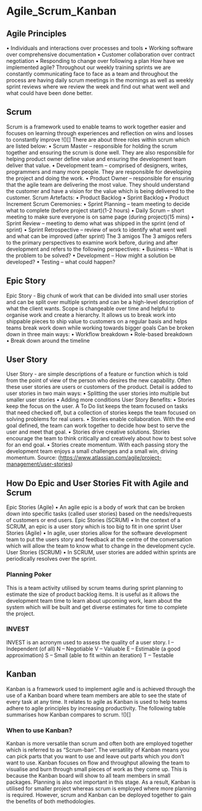 # Agile_Scrum_Kanban
## Agile Principles
• Individuals and interactions over processes and tools
• Working software over comprehensive documentation
• Customer collaboration over contract negotiation
• Responding to change over following a plan
How have we implemented agile?
Throughout our weekly training sprints we are constantly communicating face to face as a team and throughout the process are having daily scrum meetings in the mornings as well as weekly sprint reviews where we review the week and find out what went well and what could have been done better.
## Scrum	
Scrum is a framework used to enable teams to work together easier and focuses on learning through experiences and reflection on wins and losses to constantly improve
!()[]
There are about three roles within scrum which are listed below:
• Scrum Master – responsible for holding the scrum together and ensuring the scrum is done well. They are also responsible for helping product owner define value and ensuring the development team deliver that value.
• Development team – comprised of designers, writes, programmers and many more people. They are responsible for developing the project and doing the work.
• Product Owner – responsible for ensuring that the agile team  are delivering the most value. They should understand the customer and have a vision for the value which is being delivered to the customer.
Scrum Artefacts:
• Product Backlog
• Sprint Backlog
• Product Increment
Scrum Ceremonies:
•	Sprint Planning – team meeting to decide what to complete (before project start)(1-2 hours)
•	Daily Scrum – short meeting to make sure everyone is on same page (during project)(15 mins)
•	Sprint Review – meeting to demo what was shipped in the sprint (end of sprint)
•	Sprint Retrospective – review of work to identify what went well and what can be improved (after sprint)
The 3 amigos
The 3 amigos refers to the primary perspectives to examine work before, during and after development and refers to the following perspectives:
•	Business – What is the problem to be solved?
•	Development – How might a solution be developed?
•	Testing – what could happen?

## Epic Story
Epic Story - Big chunk of work that can be divided into small user stories and can be split over multiple sprints and can be a high-level description of what the client wants. Scope is changeable over time and helpful to organise work and create a hierarchy. It allows us to break work into shippable pieces to ship value to customers on a regular basis and helps teams break work down while working towards bigger goals
Can be broken down in three main ways:
•	Workflow breakdown
•	Role-based breakdown
•	Break down around the timeline
## User Story
User Story - are simple descriptions of a feature or function which is told from the point of view of the person who desires the new capability. Often these user stories are users or customers of the product.
Detail is added to user stories in two main ways:
•	Splitting the user stories into multiple but smaller user stories
•	Adding more conditions
User Story Benefits:
•	Stories keep the focus on the user. A To Do list keeps the team focused on tasks that need checked off, but a collection of stories keeps the team focused on solving problems for real users. 
•	Stories enable collaboration. With the end goal defined, the team can work together to decide how best to serve the user and meet that goal.
•	Stories drive creative solutions. Stories encourage the team to think critically and creatively about how to best solve for an end goal.
•	Stories create momentum. With each passing story the development team enjoys a small challenges and a small win, driving momentum.
Source: (https://www.atlassian.com/agile/project-management/user-stories)
## How Do Epic and User Stories Fit with Agile and Scrum
Epic Stories (Agile)
•	An agile epic is a body of work that can be broken down into specific tasks (called user stories) based on the needs/requests of customers or end users.
Epic Stories (SCRUM)
•	In the context of a SCRUM, an epic is a user story which is too big to fit in one sprint
User Stories (Agile)
•	In agile, user stories allow for the software development team to put the users story and feedback at the centre of the conversation which will allow the team to know what to change in the development cycle.
User Stories (SCRUM)
•	In SCRUM, user stories are added within sprints are periodically resolves over the sprint.
### Planning Poker
This is a team activity utilised by scrum teams during sprint planning to estimate the size of product backlog items. It is useful as it allows the development team time to learn about upcoming work, learn about the system which will be built and get diverse estimates for time to complete the project.
### INVEST
INVEST is an acronym used to assess the quality of a user story.
I – Independent (of all)
N – Negotiable 
V – Valuable
E – Estimable (a good approximation)
S – Small (able to fit within an iteration)
T – Testable 

## Kanban
Kanban is a framework used to implement agile and is achieved through the use of a Kanban board where team members are able to see the state of every task at any time. It relates to agile as Kanban is used to help teams adhere to agile principles by increasing productivity. The following table summarises how Kanban compares to scrum.
!()[]
### When to use Kanban?
Kanban is more versatile than scrum and often both are employed together which is referred to as “Scrum-ban”. The versatility of Kanban means you can pick parts that you want to use and leave out parts which you don’t want to use. 
Kanban focuses on flow and throughput allowing the team to visualise and burn through small pieces of work as they come up. This is because the Kanban board will show to all team members in small packages. Planning is also not important in this stage.
As a result, Kanban is utilised for smaller project whereas scrum is employed where more planning is required. However, scrum and Kanban can be deployed together to gain the benefits of both methodologies.

